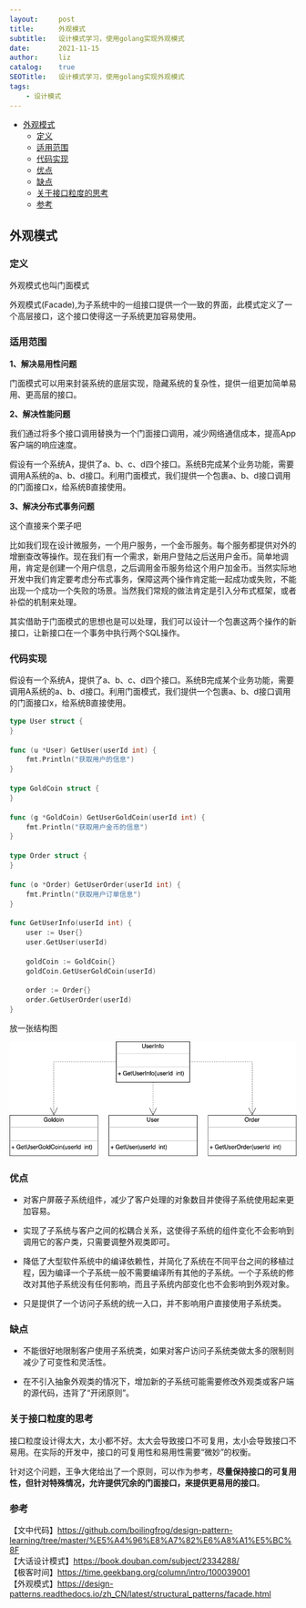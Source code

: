 ```yaml
---
layout:     post
title:      外观模式
subtitle:   设计模式学习，使用golang实现外观模式
date:       2021-11-15
author:     liz
catalog:    true
SEOTitle:   设计模式学习，使用golang实现外观模式
tags:
    - 设计模式
---
```


<!-- START doctoc generated TOC please keep comment here to allow auto update -->
<!-- DON'T EDIT THIS SECTION, INSTEAD RE-RUN doctoc TO UPDATE -->

- [外观模式](#%E5%A4%96%E8%A7%82%E6%A8%A1%E5%BC%8F)
  - [定义](#%E5%AE%9A%E4%B9%89)
  - [适用范围](#%E9%80%82%E7%94%A8%E8%8C%83%E5%9B%B4)
  - [代码实现](#%E4%BB%A3%E7%A0%81%E5%AE%9E%E7%8E%B0)
  - [优点](#%E4%BC%98%E7%82%B9)
  - [缺点](#%E7%BC%BA%E7%82%B9)
  - [关于接口粒度的思考](#%E5%85%B3%E4%BA%8E%E6%8E%A5%E5%8F%A3%E7%B2%92%E5%BA%A6%E7%9A%84%E6%80%9D%E8%80%83)
  - [参考](#%E5%8F%82%E8%80%83)

<!-- END doctoc generated TOC please keep comment here to allow auto update -->

## 外观模式

### 定义

外观模式也叫门面模式  

外观模式(Facade),为子系统中的一组接口提供一个一致的界面，此模式定义了一个高层接口，这个接口使得这一子系统更加容易使用。   

### 适用范围

**1、解决易用性问题**    

门面模式可以用来封装系统的底层实现，隐藏系统的复杂性，提供一组更加简单易用、更高层的接口。  

**2、解决性能问题**  

我们通过将多个接口调用替换为一个门面接口调用，减少网络通信成本，提高App客户端的响应速度。  

假设有一个系统A，提供了a、b、c、d四个接口。系统B完成某个业务功能，需要调用A系统的a、b、d接口。利用门面模式，我们提供一个包裹a、b、d接口调用的门面接口x，给系统B直接使用。  

**3、解决分布式事务问题**

这个直接来个栗子吧  

比如我们现在设计微服务，一个用户服务，一个金币服务。每个服务都提供对外的增删查改等操作。现在我们有一个需求，新用户登陆之后送用户金币。简单地调用，肯定是创建一个用户信息，之后调用金币服务给这个用户加金币。当然实际地开发中我们肯定要考虑分布式事务，保障这两个操作肯定能一起成功或失败，不能出现一个成功一个失败的场景。当然我们常规的做法肯定是引入分布式框架，或者补偿的机制来处理。  

其实借助于门面模式的思想也是可以处理，我们可以设计一个包裹这两个操作的新接口，让新接口在一个事务中执行两个SQL操作。   

### 代码实现

假设有一个系统A，提供了a、b、c、d四个接口。系统B完成某个业务功能，需要调用A系统的a、b、d接口。利用门面模式，我们提供一个包裹a、b、d接口调用的门面接口x，给系统B直接使用。    

```go
type User struct {
}

func (u *User) GetUser(userId int) {
	fmt.Println("获取用户的信息")
}

type GoldCoin struct {
}

func (g *GoldCoin) GetUserGoldCoin(userId int) {
	fmt.Println("获取用户金币的信息")
}

type Order struct {
}

func (o *Order) GetUserOrder(userId int) {
	fmt.Println("获取用户订单信息")
}

func GetUserInfo(userId int) {
	user := User{}
	user.GetUser(userId)

	goldCoin := GoldCoin{}
	goldCoin.GetUserGoldCoin(userId)

	order := Order{}
	order.GetUserOrder(userId)
}
```

放一张结构图  

<img src="/img/pattern/pattern-facade.png" alt="facade" />

### 优点

- 对客户屏蔽子系统组件，减少了客户处理的对象数目并使得子系统使用起来更加容易。  

- 实现了子系统与客户之间的松耦合关系，这使得子系统的组件变化不会影响到调用它的客户类，只需要调整外观类即可。  

- 降低了大型软件系统中的编译依赖性，并简化了系统在不同平台之间的移植过程，因为编译一个子系统一般不需要编译所有其他的子系统。一个子系统的修改对其他子系统没有任何影响，而且子系统内部变化也不会影响到外观对象。  

- 只是提供了一个访问子系统的统一入口，并不影响用户直接使用子系统类。  

### 缺点

- 不能很好地限制客户使用子系统类，如果对客户访问子系统类做太多的限制则减少了可变性和灵活性。  

- 在不引入抽象外观类的情况下，增加新的子系统可能需要修改外观类或客户端的源代码，违背了“开闭原则”。 

### 关于接口粒度的思考  

接口粒度设计得太大，太小都不好。太大会导致接口不可复用，太小会导致接口不易用。在实际的开发中，接口的可复用性和易用性需要“微妙”的权衡。  

针对这个问题，王争大佬给出了一个原则，可以作为参考，**尽量保持接口的可复用性，但针对特殊情况，允许提供冗余的门面接口，来提供更易用的接口**。     

### 参考

【文中代码】https://github.com/boilingfrog/design-pattern-learning/tree/master/%E5%A4%96%E8%A7%82%E6%A8%A1%E5%BC%8F  
【大话设计模式】https://book.douban.com/subject/2334288/  
【极客时间】https://time.geekbang.org/column/intro/100039001   
【外观模式】https://design-patterns.readthedocs.io/zh_CN/latest/structural_patterns/facade.html  
